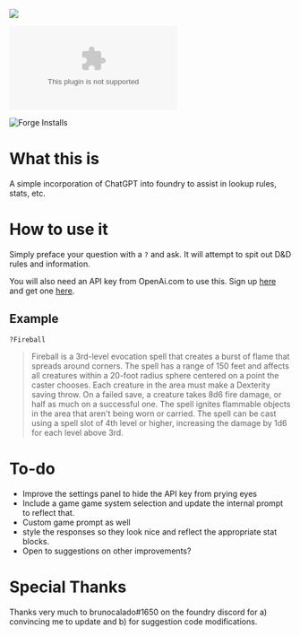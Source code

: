 ![](https://img.shields.io/badge/Foundry-v10-informational)
<!--- Downloads @ Latest Badge -->
<!--- replace <user>/<repo> with your username/repository -->
![Latest Release Download Count](https://img.shields.io/github/downloads/ctbritt/gpt4-dnd5e/latest/module.zip)

<!--- Forge Bazaar Install % Badge -->
<!--- replace <your-module-name> with the `name` in your manifest -->
![Forge Installs](https://img.shields.io/badge/dynamic/json?label=Forge%20Installs&query=package.installs&suffix=%25&url=https%3A%2F%2Fforge-vtt.com%2Fapi%2Fbazaar%2Fpackage%2Fgpt4-dnd5e&colorB=4aa94a)


# What this is
A simple incorporation of ChatGPT into foundry to assist in lookup rules, stats, etc.

# How to use it
Simply preface your question with a `?` and ask. It will attempt to spit out D&D rules and information.

You will also need an API key from OpenAi.com to use this. Sign up [here](https://auth0.openai.com/u/signup/identifier?state=hKFo2SBhWUF4QkpDQlJMOG9yV3BscDdFVmpwaVpsX3Fab3hOQ6Fur3VuaXZlcnNhbC1sb2dpbqN0aWTZIG5UY1lzdmFmWFFqbmVjWjBEX0NsU2ZKMGVYYzdDZlAxo2NpZNkgRFJpdnNubTJNdTQyVDNLT3BxZHR3QjNOWXZpSFl6d0Q) and get one [here](https://platform.openai.com/).
## Example
`?Fireball`

>Fireball is a 3rd-level evocation spell that creates a burst of flame that spreads around corners. The spell has a range of 150 feet and affects all creatures within a 20-foot radius sphere centered on a point the caster chooses. Each creature in the area must make a Dexterity saving throw. On a failed save, a creature takes 8d6 fire damage, or half as much on a successful one. The spell ignites flammable objects in the area that aren't being worn or carried. The spell can be cast using a spell slot of 4th level or higher, increasing the damage by 1d6 for each level above 3rd.

# To-do
- Improve the settings panel to hide the API key from prying eyes
- Include a game game system selection and update the internal prompt to reflect that.
- Custom game prompt as well
- style the responses so they look nice and reflect the appropriate stat blocks. 
- Open to suggestions on other improvements?

# Special Thanks
Thanks very much to brunocalado#1650 on the foundry discord for a) convincing me to update and b) for suggestion code modifications. 

